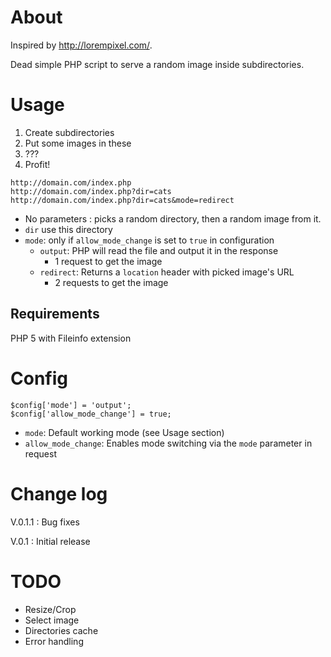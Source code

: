 # About #

Inspired by <http://lorempixel.com/>.

Dead simple PHP script to serve a random image inside subdirectories.

# Usage #

1. Create subdirectories
2. Put some images in these
3. ???
4. Profit!

~~~
http://domain.com/index.php
http://domain.com/index.php?dir=cats
http://domain.com/index.php?dir=cats&mode=redirect
~~~

* No parameters : picks a random directory, then a random image from it.
* `dir` use this directory
* `mode`: only if `allow_mode_change` is set to `true` in configuration
  * `output`: PHP will read the file and output it in the response
    * 1 request to get the image
  * `redirect`: Returns a `location` header with picked image's URL
    * 2 requests to get the image
  
## Requirements ##

PHP 5 with Fileinfo extension 


# Config #

~~~
$config['mode'] = 'output';
$config['allow_mode_change'] = true;
~~~

* `mode`: Default working mode (see Usage section)
* `allow_mode_change`: Enables mode switching via the `mode` parameter in request


# Change log #

V.0.1.1 : Bug fixes

V.0.1 : Initial release


# TODO #

* Resize/Crop
* Select image
* Directories cache
* Error handling